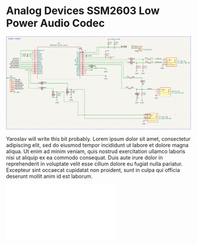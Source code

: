 # Analog Devices SSM2603 Low Power Audio Codec

![Codec Schematic](assets/images/codec.png)

Yaroslav will write this bit probably. Lorem ipsum dolor sit amet, consectetur adipiscing elit, sed do eiusmod tempor incididunt ut labore et dolore magna aliqua. Ut enim ad minim veniam, quis nostrud exercitation ullamco laboris nisi ut aliquip ex ea commodo consequat. Duis aute irure dolor in reprehenderit in voluptate velit esse cillum dolore eu fugiat nulla pariatur. Excepteur sint occaecat cupidatat non proident, sunt in culpa qui officia deserunt mollit anim id est laborum.

<!-- insert pdf here -->
<object data="assets/datasheets/SSM2603_codec.pdf" type="application/pdf">
    <embed src="assets/datasheets/SSM2603_codec.pdf" type="application/pdf">
</object>


